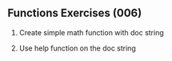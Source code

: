 ## Functions Exercises (006)

1. Create simple math function with doc string
   
2. Use help function on the doc string 